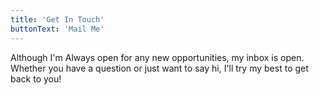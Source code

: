 ```yaml
---
title: 'Get In Touch'
buttonText: 'Mail Me'
---
```


Although I'm Always open for any new opportunities, my inbox is open. Whether you have a question or just want to say hi, I'll try my best to get back to you!
